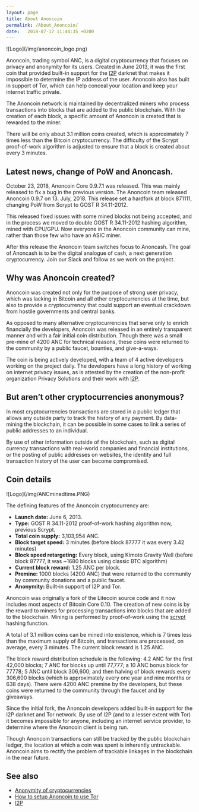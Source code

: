 ```yaml
---
layout: page
title: About Anoncoin
permalink: /About_Anoncoin/
date:   2018-07-17 11:44:35 +0200
---
```


<div class='pull-right' markdown="1">
![Logo](/img/anoncoin_logo.png)
</div>

Anoncoin, trading symbol ANC, is a digital cryptocurrency that focuses on privacy and anonymity for its users. Created in June 2013, it was the first coin that provided built-in support for the [I2P](/I2P/) darknet that makes it impossible to determine the IP address of the user. Anoncoin also has built in support of Tor, which can help conceal your location and keep your internet traffic private. 

The Anoncoin network is maintained by decentralized miners who process transactions into blocks that are added to the public blockchain. With the creation of each block, a specific amount of Anoncoin is created that is rewarded to the miner. 

There will be only about 3.1 million coins created, which is approximately 7 times less than the Bitcoin cryptocurrency. The difficulty of the Scrypt proof-of-work algorithm is adjusted to ensure that a block is created about every 3 minutes.

Latest news, change of PoW and Anoncash.
-------------------------

October 23, 2018, Anoncoin Core 0.9.7.1 was released. This was mainly released to fix a bug in the previous version. The Anoncoin team released Anoncoin 0.9.7 on 13. July, 2018. This release set a hardfork at block 871111, changing PoW from Scrypt to GOST R 34.11-2012.

This released fixed issues with some mined blocks not being accepted, and in the process we moved to double GOST R 34.11-2012 hashing algorithm, mined with CPU/GPU. Now everyone in the Anoncoin community can mine, rather than those few who have an ASIC miner.

After this release the Anoncoin team switches focus to Anoncash. The goal of Anoncash is to be the digital analogue of cash, a next generation cryptocurrency. Join our Slack and follow as we work on the project.

Why was Anoncoin created?
-------------------------

Anoncoin was created not only for the purpose of strong user privacy, which was lacking in Bitcoin and all other cryptocurrencies at the time, but also to provide a cryptocurrency that could support an eventual crackdown from hostile governments and central banks. 

As opposed to many alternative cryptocurrencies that serve only to enrich financially the developers, Anoncoin was released in an entirely transparent manner and with a fair initial coin distribution. Though there was a small pre-mine of 4200 ANC for technical reasons, these coins were returned to the community by a public faucet, bounties, and give-a-ways. 

The coin is being actively developed, with a team of 4 active developers working on the project daily. The developers have a long history of working on internet privacy issues, as is attested by the creation of the non-profit organization Privacy Solutions and their work with [I2P](/I2P/).

But aren’t other cryptocurrencies anonymous?
-------------------------------------------

In most cryptocurrencies transactions are stored in a public ledger that allows any outside party to track the history of any payment. By data-mining the blockchain, it can be possible in some cases to link a series of public addresses to an individual. 

By use of other information outside of the blockchain, such as digital currency transactions with real-world companies and financial institutions, or the posting of public addresses on websites, the identity and full transaction history of the user can become compromised.

Coin details
------------

<div class='pull-right' markdown="1">
![Logo](/img/ANCminedtime.PNG)
</div>

The defining features of the Anoncoin cryptocurrency are:

-   **Launch date:** June 6, 2013.
-   **Type:** GOST R 34.11-2012 proof-of-work hashing algorithm now, previous Scrypt.
-   **Total coin supply:** 3,103,954 ANC.
-   **Block target speed:** 3 minutes (before block 87777 it was every 3.42 minutes)
-   **Block speed retargeting:** Every block, using Kimoto Gravity Well (before block 87777, it was ~1680 blocks using classic BTC algorithm)
-   **Current block reward:** 1.25 ANC per block.
-   **Premine:** 1000 blocks (4200 ANC) that were returned to the community by community donations and a public faucet.
-   **Anonymity:** Built-in support of I2P and Tor.

Anoncoin was originally a fork of the Litecoin source code and it now includes most aspects of Bitcoin Core 0.10. The creation of new coins is by the reward to miners for processing transactions into blocks that are added to the blockchain. Mining is performed by proof-of-work using the [scrypt](/Scrypt/) hashing function. 

A total of 3.1 million coins can be mined into existence, which is 7 times less than the maximum supply of Bitcoin, and transactions are processed, on average, every 3 minutes. The current block reward is 1.25 ANC.

The block reward distribution schedule is the following: 4.2 ANC for the first 42,000 blocks; 7 ANC for blocks up until 77,777; a 10 ANC bonus block for 77778; 5 ANC until block 306,600; and then halving of block rewards every 306,600 blocks (which is approximately every one year and nine months or 638 days). There were 4200 ANC premine by the developers, but these coins were returned to the community through the faucet and by giveaways.

Since the initial fork, the Anoncoin developers added built-in support for the I2P darknet and Tor network. By use of I2P (and to a lesser extent with Tor) it becomes impossible for anyone, including an internet service provider, to determine where the Anoncoin client is being run. 

Though Anoncoin transactions can still be tracked by the public blockchain ledger, the location at which a coin was spent is inherently untrackable. Anoncoin aims to rectify the problem of trackable linkages in the blockchain in the near future.

See also
--------

-   [Anonymity of cryptocurrencies](/Anonymity_of_cryptocurrencies/)
-   [How to setup Anoncoin to use Tor](/How_to_setup_Anoncoin_to_use_Tor/)
-   [I2P](/I2P/)
